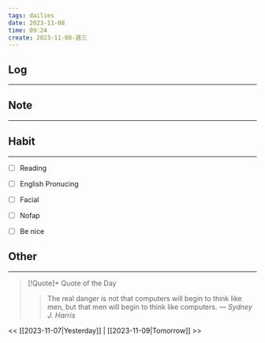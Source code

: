 ```yaml
---
tags: dailies  
date: 2023-11-08
time: 09:24
create: 2023-11-08-週三
---
```


## Log
---


## Note
---


## Habit
---
- [ ] Reading
- [ ] English Pronucing
- [ ] Facial
- [ ] Nofap
- [ ] Be nice


## Other
---

> [!Quote]+ Quote of the Day
> > The real danger is not that computers will begin to think like men, but that men will begin to think like computers.
> — <cite>Sydney J. Harris</cite>

<< [[2023-11-07|Yesterday]] | [[2023-11-09|Tomorrow]] >>